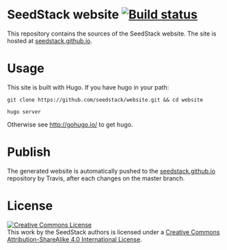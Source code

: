 # SeedStack website [![Build status](https://travis-ci.org/seedstack/website.svg?branch=master)](https://travis-ci.org/seedstack/website)

This repository contains the sources of the SeedStack website. The
site is hosted at [seedstack.github.io](http://seedstack.github.io/). 

# Usage

This site is built with Hugo. If you have hugo in your path:

    git clone https://github.com/seedstack/website.git && cd website

    hugo server

Otherwise see http://gohugo.io/ to get hugo.

# Publish

The generated website is automatically pushed to the
[seedstack.github.io](https://github.com/seedstack/seedstack.github.io)
repository by Travis, after each changes on the master branch.

# License

<a rel="license" href="http://creativecommons.org/licenses/by-sa/4.0/"><img alt="Creative Commons License" style="border-width:0" src="https://i.creativecommons.org/l/by-sa/4.0/88x31.png" /></a><br />This work by <span xmlns:cc="http://creativecommons.org/ns#" property="cc:attributionName">the SeedStack authors</span> is licensed under a <a rel="license" href="http://creativecommons.org/licenses/by-sa/4.0/">Creative Commons Attribution-ShareAlike 4.0 International License</a>.
